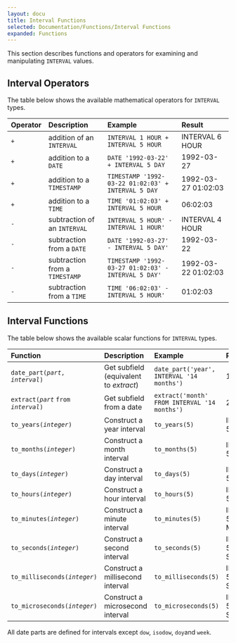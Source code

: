 ```yaml
---
layout: docu
title: Interval Functions
selected: Documentation/Functions/Interval Functions
expanded: Functions
---
```

This section describes functions and operators for examining and manipulating `INTERVAL` values.

## Interval Operators
The table below shows the available mathematical operators for `INTERVAL` types.

| Operator | Description | Example | Result |
|:---|:---|:---|:---|
| `+` | addition of an `INTERVAL` | `INTERVAL 1 HOUR + INTERVAL 5 HOUR` | INTERVAL 6 HOUR |
| `+` | addition to a `DATE` | `DATE '1992-03-22' + INTERVAL 5 DAY` | 1992-03-27 |
| `+` | addition to a `TIMESTAMP` | `TIMESTAMP '1992-03-22 01:02:03' + INTERVAL 5 DAY` | 1992-03-27 01:02:03 |
| `+` | addition to a `TIME` | `TIME '01:02:03' + INTERVAL 5 HOUR` | 06:02:03 |
| `-` | subtraction of an `INTERVAL` | `INTERVAL 5 HOUR' - INTERVAL 1 HOUR'` | INTERVAL 4 HOUR |
| `-` | subtraction from a `DATE` | `DATE '1992-03-27' - INTERVAL 5 DAY'` | 1992-03-22 |
| `-` | subtraction from a `TIMESTAMP` | `TIMESTAMP '1992-03-27 01:02:03' - INTERVAL 5 DAY'` | 1992-03-22 01:02:03 |
| `-` | subtraction from a `TIME` | `TIME '06:02:03' - INTERVAL 5 HOUR'` | 01:02:03 |

## Interval Functions
The table below shows the available scalar functions for `INTERVAL` types.

| Function | Description | Example | Result |
|:---|:---|:---|:---|
| `date_part(`*`part`*`, `*`interval`*`)` | Get subfield (equivalent to *extract*) | `date_part('year', INTERVAL '14 months')` | 1 |
| `extract(`*`part`* `from` *`interval`*`)` | Get subfield from a date | `extract('month' FROM INTERVAL '14 months')` | 2 |
| `to_years(`*`integer`*`)` | Construct a year interval | `to_years(5)` | INTERVAL 5 YEAR |
| `to_months(`*`integer`*`)` | Construct a month interval | `to_months(5)` | INTERVAL 5 MONTH |
| `to_days(`*`integer`*`)` | Construct a day interval | `to_days(5)` | INTERVAL 5 DAY |
| `to_hours(`*`integer`*`)` | Construct a hour interval | `to_hours(5)` | INTERVAL 5 HOUR |
| `to_minutes(`*`integer`*`)` | Construct a minute interval | `to_minutes(5)` | INTERVAL 5 MINUTE |
| `to_seconds(`*`integer`*`)` | Construct a second interval | `to_seconds(5)` | INTERVAL 5 SECOND |
| `to_milliseconds(`*`integer`*`)` | Construct a millisecond interval | `to_milliseconds(5)` | INTERVAL 5000 SECOND |
| `to_microseconds(`*`integer`*`)` | Construct a microsecond interval | `to_microseconds(5)` | INTERVAL 5000000 SECOND |

All date parts are defined for intervals except `dow`, `isodow`, `doy`and `week`.
